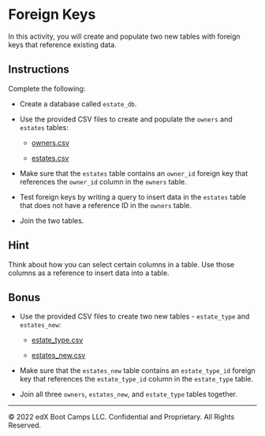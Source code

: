 # Foreign Keys

In this activity, you will create and populate two new tables with foreign keys that reference existing data.

## Instructions

Complete the following:

* Create a database called `estate_db`.

* Use the provided CSV files to create and populate the `owners` and `estates` tables:

  * [owners.csv](Resources/owners.csv)

  * [estates.csv](Resources/estates.csv)

* Make sure that the `estates` table contains an `owner_id` foreign key that references the `owner_id` column in the `owners` table.

* Test foreign keys by writing a query to insert data in the `estates` table that does not have a reference ID in the `owners` table.

* Join the two tables.

## Hint

Think about how you can select certain columns in a table. Use those columns as a reference to insert data into a table.

## Bonus

* Use the provided CSV files to create two new tables - `estate_type` and `estates_new`:

  * [estate_type.csv](Resources/estate_type.csv)

  * [estates_new.csv](Resources/estates_new.csv)

* Make sure that the `estates_new` table contains an `estate_type_id` foreign key that references the `estate_type_id` column in the `estate_type` table.

* Join all three `owners`, `estates_new`, and `estate_type` tables together.

---

© 2022 edX Boot Camps LLC. Confidential and Proprietary. All Rights Reserved.
